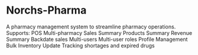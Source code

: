 # Norchs-Pharma
A pharmacy management system to streamline pharmacy operations. 
Supports:
POS
Multi-pharmacy
Sales Summary
Products Summary
Revenue Summary
Backdate sales
Multi-users
Multi-user roles
Profile Management
Bulk Inventory Update
Tracking shortages and expired drugs
